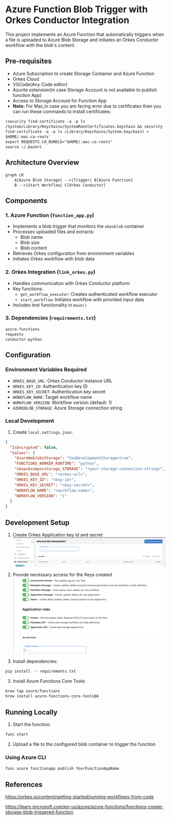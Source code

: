 # Azure Function Blob Trigger with Orkes Conductor Integration

This project implements an Azure Function that automatically triggers when a file is uploaded to Azure Blob Storage and initiates an Orkes Conductor workflow with the blob's content.

## Pre-requisites
- Azure Subscription to create Storage Container and Azure Function
- Orkes Cloud
- VSCode(Any Code editor)
- Azurite extension(in case Storage Account is not available to publish function App)
- Access to Storage Account for Function App
- **Note:** For Mac,in case you are facing error due to certificates then you can run these commands to install certificates:
```
(security find-certificate -a -p ls /System/Library/Keychains/SystemRootCertificates.keychain && security find-certificate -a -p ls /Library/Keychains/System.keychain) > $HOME/.mac-ca-roots`
export REQUESTS_CA_BUNDLE="$HOME/.mac-ca-roots"
source ~/.bashrc
```

## Architecture Overview

```mermaid
graph LR
    A[Azure Blob Storage] -->|Trigger| B[Azure Function]
    B -->|Start Workflow| C[Orkes Conductor]
```

## Components

### 1. Azure Function (`function_app.py`)
- Implements a blob trigger that monitors the `okesblob` container
- Processes uploaded files and extracts:
  - Blob name
  - Blob size
  - Blob content
- Retrieves Orkes configuration from environment variables
- Initiates Orkes workflow with blob data

### 2. Orkes Integration (`link_orkes.py`)
- Handles communication with Orkes Conductor platform
- Key functions:
  - `get_workflow_executor`: Creates authenticated workflow executor
  - `start_workflow`: Initiates workflow with provided input data
- Includes test functionality in `main()`

### 3. Dependencies (`requirements.txt`)
```
azure-functions
requests
conductor-python
```

## Configuration

### Environment Variables Required
- `ORKES_BASE_URL`: Orkes Conductor instance URL
- `ORKES_KEY_ID`: Authentication key ID
- `ORKES_KEY_SECRET`: Authentication key secret
- `WORKFLOW_NAME`: Target workflow name
- `WORKFLOW_VERSION`: Workflow version (default: 1)
- `AZUREBLOB_STORAGE`: Azure Storage connection string

### Local Development
1. Create `local.settings.json`:
```json
{
  "IsEncrypted": false,
  "Values": {
    "AzureWebJobsStorage": "UseDevelopmentStorage=true",
    "FUNCTIONS_WORKER_RUNTIME": "python",
    "sbxpubsubpocstorage_STORAGE": "<your-storage-connection-string>",
    "ORKES_BASE_URL": "<orkes-url>",
    "ORKES_KEY_ID": "<key-id>",
    "ORKES_KEY_SECRET": "<key-secret>",
    "WORKFLOW_NAME": "<workflow-name>",
    "WORKFLOW_VERSION": "1"
  }
}
```

## Development Setup
1. Create Orkes Application key id and secret
   ![alt text](https://raw.githubusercontent.com/subashkonar13/Orkes-AzureConnector/refs/heads/main/img/Screenshot%202025-02-11%20at%2009.42.21.png)
2. Provide necessary access for the Keys created
![alt text](https://raw.githubusercontent.com/subashkonar13/Orkes-AzureConnector/refs/heads/main/img/Screenshot%202025-02-11%20at%2009.44.51.png)
   
2. Install dependencies:
```bash
pip install -r requirements.txt
```

3. Install Azure Functions Core Tools:
```bash
brew tap azure/functions
brew install azure-functions-core-tools@4
```

## Running Locally

1. Start the function:
```bash
func start
```

2. Upload a file to the configured blob container to trigger the function


### Using Azure CLI
```bash
func azure functionapp publish YourFunctionAppName
```

## References
https://orkes.io/content/getting-started/running-workflows-from-code

https://learn.microsoft.com/en-us/azure/azure-functions/functions-create-storage-blob-triggered-function
